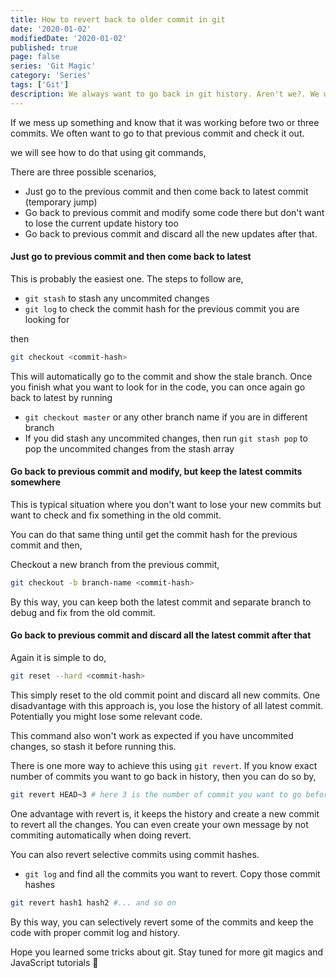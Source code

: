```yaml
---
title: How to revert back to older commit in git
date: '2020-01-02'
modifiedDate: '2020-01-02'
published: true
page: false
series: 'Git Magic'
category: 'Series'
tags: ['Git']
description: We always want to go back in git history. Aren't we?. We will learn the trick to do so
---
```


If we mess up something and know that it was working before two or three commits. We often want to go to that previous commit and check it out.

we will see how to do that using git commands,

There are three possible scenarios,

- Just go to the previous commit and then come back to latest commit (temporary jump)
- Go back to previous commit and modify some code there but don't want to lose the current update history too
- Go back to previous commit and discard all the new updates after that.

#### Just go to previous commit and then come back to latest

This is probably the easiest one. The steps to follow are,

- `git stash` to stash any uncommited changes
- `git log` to check the commit hash for the previous commit you are looking for

then

```bash
git checkout <commit-hash>
```

This will automatically go to the commit and show the stale branch. Once you finish what you want to look for in the code, you can once again go back to latest by running

- `git checkout master` or any other branch name if you are in different branch
- If you did stash any uncommited changes, then run `git stash pop` to pop the uncommited changes from the stash array

#### Go back to previous commit and modify, but keep the latest commits somewhere

This is typical situation where you don't want to lose your new commits but want to check and fix something in the old commit.

You can do that same thing until get the commit hash for the previous commit and then,

Checkout a new branch from the previous commit,

```bash
git checkout -b branch-name <commit-hash>
```

By this way, you can keep both the latest commit and separate branch to debug and fix from the old commit.

#### Go back to previous commit and discard all the latest commit after that

Again it is simple to do,

```bash
git reset --hard <commit-hash>
```

This simply reset to the old commit point and discard all new commits. One disadvantage with this approach is, you lose the history of all latest commit. Potentially you might lose some relevant code.

This command also won't work as expected if you have uncommited changes, so stash it before running this.

There is one more way to achieve this using `git revert`. If you know exact number of commits you want to go back in history, then you can do so by,

```bash
git revert HEAD~3 # here 3 is the number of commit you want to go before to the latest commit
```

One advantage with revert is, it keeps the history and create a new commit to revert all the changes. You can even create your own message by not commiting automatically when doing revert.

You can also revert selective commits using commit hashes.

- `git log` and find all the commits you want to revert. Copy those commit hashes

```bash
git revert hash1 hash2 #... and so on
```

By this way, you can selectively revert some of the commits and keep the code with proper commit log and history.

Hope you learned some tricks about git. Stay tuned for more git magics and JavaScript tutorials 🎉
